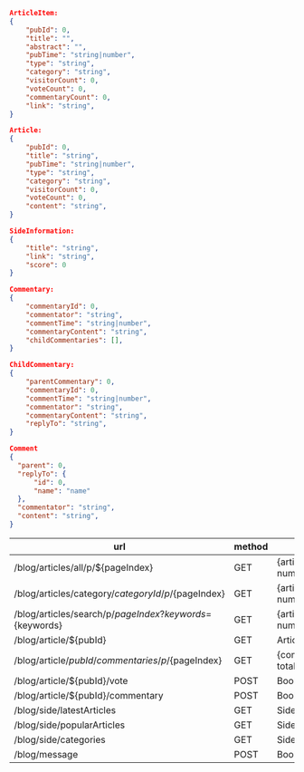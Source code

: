 ```json
ArticleItem: 
{
    "pubId": 0,
    "title": "",
    "abstract": "",
    "pubTime": "string|number",
    "type": "string",
    "category": "string",
    "visitorCount": 0,
    "voteCount": 0,
    "commentaryCount": 0,
    "link": "string",
}

Article:
{
    "pubId": 0,
    "title": "string",
    "pubTime": "string|number",
    "type": "string",
    "category": "string",
    "visitorCount": 0,
    "voteCount": 0,
    "content": "string",
}

SideInformation: 
{
    "title": "string",
    "link": "string",
    "score": 0
}

Commentary:
{
    "commentaryId": 0,
    "commentator": "string",
    "commentTime": "string|number",
    "commentaryContent": "string",
    "childCommentaries": [],
}

ChildCommentary:
{
    "parentCommentary": 0,
    "commentaryId": 0,
    "commentTime": "string|number",
    "commentator": "string",
    "commentaryContent": "string",
    "replyTo": "string",
}

Comment 
{
  "parent": 0,
  "replyTo": {
      "id": 0,
      "name": "name"
  },
  "commentator": "string",
  "content": "string",
}

```

|url|method|return|send|
|---|---|---|---|
|/blog/articles/all/p/${pageIndex}|GET|{articleItems:ArticleItem[],totalNumber: number}|
|/blog/articles/category/${categoryId}/p/${pageIndex}|GET|{articleItems:ArticleItem[],totalNumber: number, categoryName: string}|
|/blog/articles/search/p/${pageIndex}?keywords=${keywords}|GET|{articleItems:ArticleItem[],totalNumber: number}|
|/blog/article/${pubId}|GET|Article|
|/blog/article/${pubId}/commentaries/p/${pageIndex}|GET|{commentaries: Commentary[], totalNumber: number}|
|/blog/article/${pubId}/vote|POST|Boolean|
|/blog/article/${pubId}/commentary|POST|Boolean|Comment
|/blog/side/latestArticles|GET|SideInformation[]|
|/blog/side/popularArticles|GET|SideInformation[]|
|/blog/side/categories|GET|SideInformation[]|
|/blog/message|POST|Boolean|Message


